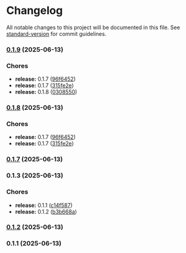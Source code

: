 # Changelog

All notable changes to this project will be documented in this file. See [standard-version](https://github.com/conventional-changelog/standard-version) for commit guidelines.

### [0.1.9](https://github.com/factoryiq-ch/n8n-nodes-fiq-opcua/compare/v0.1.3...v0.1.9) (2025-06-13)


### Chores

* **release:** 0.1.7 ([96f6452](https://github.com/factoryiq-ch/n8n-nodes-fiq-opcua/commit/96f64521fdada66a300792293a4ced77f00f7506))
* **release:** 0.1.7 ([315fe2e](https://github.com/factoryiq-ch/n8n-nodes-fiq-opcua/commit/315fe2e0d1c443a1c7090c3ffcff108b89d090fb))
* **release:** 0.1.8 ([0308550](https://github.com/factoryiq-ch/n8n-nodes-fiq-opcua/commit/030855063cbfa9270a6efe85eee190323871414e))

### [0.1.8](https://github.com/factoryiq-ch/n8n-nodes-fiq-opcua/compare/v0.1.3...v0.1.8) (2025-06-13)


### Chores

* **release:** 0.1.7 ([96f6452](https://github.com/factoryiq-ch/n8n-nodes-fiq-opcua/commit/96f64521fdada66a300792293a4ced77f00f7506))
* **release:** 0.1.7 ([315fe2e](https://github.com/factoryiq-ch/n8n-nodes-fiq-opcua/commit/315fe2e0d1c443a1c7090c3ffcff108b89d090fb))

### [0.1.7](https://github.com/factoryiq-ch/n8n-nodes-fiq-opcua/compare/v0.1.3...v0.1.7) (2025-06-13)

### 0.1.3 (2025-06-13)


### Chores

* **release:** 0.1.1 ([c14f587](https://github.com/factoryiq-ch/n8n-nodes-fiq-opcua/commit/c14f587a47e909148895ad1a61ef845f522f9199))
* **release:** 0.1.2 ([b3b668a](https://github.com/factoryiq-ch/n8n-nodes-fiq-opcua/commit/b3b668af903e011ff4308711b1b8ddbb27b25a50))

### [0.1.2](https://github.com/factoryiq-ch/n8n-nodes-fiq-opcua/compare/v0.1.1...v0.1.2) (2025-06-13)

### 0.1.1 (2025-06-13)
